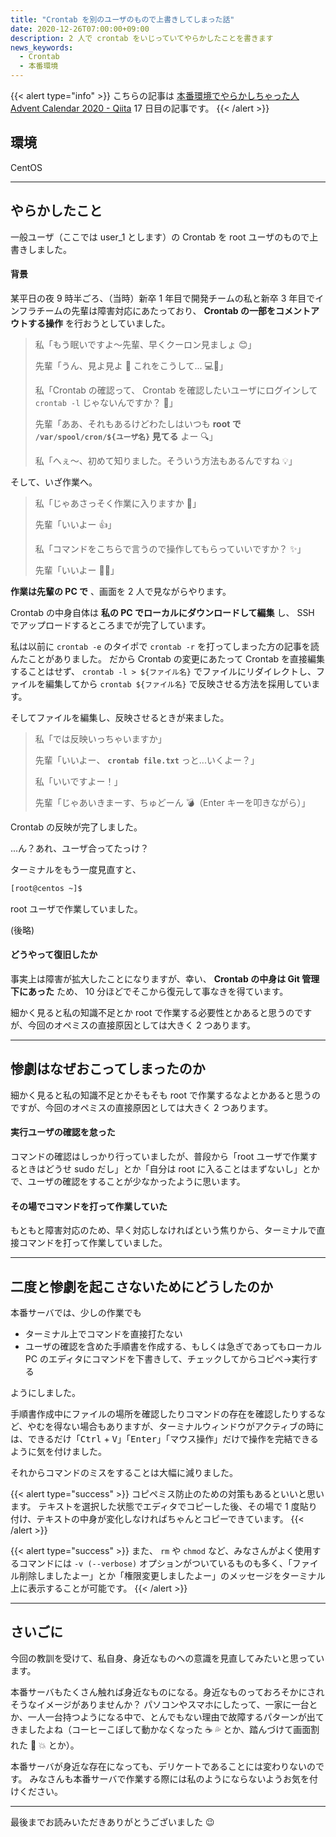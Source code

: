 ```yaml
---
title: "Crontab を別のユーザのもので上書きしてしまった話"
date: 2020-12-26T07:00:00+09:00
description: 2 人で crontab をいじっていてやらかしたことを書きます
news_keywords:
  - Crontab
  - 本番環境
---
```


{{< alert type="info" >}}
こちらの記事は [本番環境でやらかしちゃった人 Advent Calendar 2020 - Qiita](https://qiita.com/advent-calendar/2020/yarakashi-production) 17 日目の記事です。
{{< /alert >}}

## 環境

CentOS

---

## やらかしたこと

一般ユーザ（ここでは user_1 とします）の Crontab を root ユーザのもので上書きしました。

#### 背景

某平日の夜 9 時半ごろ、（当時）新卒 1 年目で開発チームの私と新卒 3 年目でインフラチームの先輩は障害対応にあたっており、 **Crontab の一部をコメントアウトする操作** を行おうとしていました。

> 私「もう眠いですよ～先輩、早くクーロン見ましょ :blush:」
>
> 先輩「うん、見よ見よ :yellow_heart: これをこうして... :computer::hammer:」
>
> 私「Crontab の確認って、 Crontab を確認したいユーザにログインして `crontab -l` じゃないんですか？ :thinking:」
>
> 先輩「ああ、それもあるけどわたしはいつも **root で `/var/spool/cron/${ユーザ名}` 見てる** よー :mag:」
>
> 私「へぇ～、初めて知りました。そういう方法もあるんですね :bulb:」

そして、いざ作業へ。

> 私「じゃあさっそく作業に入りますか :muscle:」
>
> 先輩「いいよー :+1:」
>
> 私「コマンドをこちらで言うので操作してもらっていいですか？ :sparkles:」
>
> 先輩「いいよー :ok_woman:」

**作業は先輩の PC で** 、画面を 2 人で見ながらやります。

Crontab の中身自体は **私の PC でローカルにダウンロードして編集** し、 SSH でアップロードするところまでが完了しています。

私は以前に `crontab -e` のタイポで `crontab -r` を打ってしまった方の記事を読んたことがありました。
だから Crontab の変更にあたって Crontab を直接編集することはせず、 `crontab -l > ${ファイル名}` でファイルにリダイレクトし、ファイルを編集してから `crontab ${ファイル名}` で反映させる方法を採用しています。

そしてファイルを編集し、反映させるときが来ました。

> 私「では反映いっちゃいますか」
>
> 先輩「いいよー、 **`crontab file.txt`** っと...いくよー？」
>
> 私「いいですよー！」
>
> 先輩「じゃあいきまーす、ちゅどーん :bomb:（Enter キーを叩きながら）」

Crontab の反映が完了しました。

...ん？あれ、ユーザ合ってたっけ？

ターミナルをもう一度見直すと、

```html
[root@centos ~]$
```

root ユーザで作業していました。

(後略)

#### どうやって復旧したか

事実上は障害が拡大したことになりますが、幸い、 **Crontab の中身は Git 管理下にあった** ため、 10 分ほどでそこから復元して事なきを得ています。

細かく見ると私の知識不足とか root で作業する必要性とかあると思うのですが、今回のオペミスの直接原因としては大きく 2 つあります。

---

## 惨劇はなぜおこってしまったのか

細かく見ると私の知識不足とかそもそも root で作業するなよとかあると思うのですが、今回のオペミスの直接原因としては大きく 2 つあります。

#### 実行ユーザの確認を怠った

コマンドの確認はしっかり行っていましたが、普段から「root ユーザで作業するときはどうせ sudo だし」とか「自分は root に入ることはまずないし」とかで、ユーザの確認をすることが少なかったように思います。

#### その場でコマンドを打って作業していた

もともと障害対応のため、早く対応しなければという焦りから、ターミナルで直接コマンドを打って作業していました。

---

## 二度と惨劇を起こさないためにどうしたのか

本番サーバでは、少しの作業でも

- ターミナル上でコマンドを直接打たない
- ユーザの確認を含めた手順書を作成する、もしくは急ぎであってもローカル PC のエディタにコマンドを下書きして、チェックしてからコピペ→実行する

ようにしました。

手順書作成中にファイルの場所を確認したりコマンドの存在を確認したりするなど、やむを得ない場合もありますが、ターミナルウィンドウがアクティブの時には、できるだけ「<kbd><kdb>Ctrl</kbd> + <kbd>V</kbd></kbd>」「<kbd>Enter</kbd>」「マウス操作」だけで操作を完結できるように気を付けました。

それからコマンドのミスをすることは大幅に減りました。

{{< alert type="success" >}}
コピペミス防止のための対策もあるといいと思います。
テキストを選択した状態でエディタでコピーした後、その場で 1 度貼り付け、テキストの中身が変化しなければちゃんとコピーできています。
{{< /alert >}}

{{< alert type="success" >}}
また、 `rm` や `chmod` など、みなさんがよく使用するコマンドには `-v (--verbose)` オプションがついているものも多く、「ファイル削除しましたよー」とか「権限変更しましたよー」のメッセージをターミナル上に表示することが可能です。
{{< /alert >}}

---

## さいごに

今回の教訓を受けて、私自身、身近なものへの意識を見直してみたいと思っています。

本番サーバもたくさん触れば身近なものになる。身近なものっておろそかにされそうなイメージがありませんか？
パソコンやスマホにしたって、一家に一台とか、一人一台持つようになる中で、とんでもない理由で故障するパターンが出てきましたよね（コーヒーこぼして動かなくなった :coffee: :sweat_drops: とか、踏んづけて画面割れた :feet: :boom: とか）。

本番サーバが身近な存在になっても、デリケートであることには変わりないのです。
みなさんも本番サーバで作業する際には私のようにならないようお気を付けください。

---

最後までお読みいただきありがとうございました :wink:
